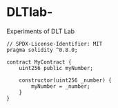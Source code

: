 # DLTlab-
Experiments of DLT Lab 


```
// SPDX-License-Identifier: MIT
pragma solidity ^0.8.0;

contract MyContract {
    uint256 public myNumber;

    constructor(uint256 _number) {
        myNumber = _number;
    }
}
```
